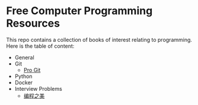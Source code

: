 # Free Computer Programming Resources
This repo contains a collection of books of interest relating to programming. 
Here is the table of content:
- General
- Git
  - [Pro Git](https://github.com/leelening/Computer-Science-Books/blob/main/Git/progit.pdf)
- Python
- Docker
- Interview Problems
  - [编程之美](https://github.com/leelening/Computer-Science-Books/blob/main/Interview-Problems/编程之美.pdf)
